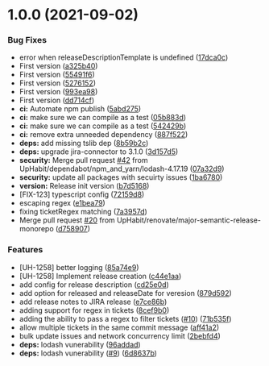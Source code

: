 # 1.0.0 (2021-09-02)


### Bug Fixes

* error when releaseDescriptionTemplate is undefined ([17dca0c](https://github.com/boxcee/semantic-release-jira-releases/commit/17dca0cd685cb4c91859ff0af2943adb56108e00))
* First version ([a325b40](https://github.com/boxcee/semantic-release-jira-releases/commit/a325b400d4f4d2f1e2a8416664025b0661345159))
* First version ([55491f6](https://github.com/boxcee/semantic-release-jira-releases/commit/55491f631caed8b5656ddbd27e8ecb01b2cdaf7b))
* First version ([5276152](https://github.com/boxcee/semantic-release-jira-releases/commit/52761521cd5b8ff7f860e20c33b46aa29c563c69))
* First version ([993ea98](https://github.com/boxcee/semantic-release-jira-releases/commit/993ea98b9499c5484ba1637640fe539de177f2c1))
* First version ([dd714cf](https://github.com/boxcee/semantic-release-jira-releases/commit/dd714cf64aad42a939bc1bdfc09b9ae85b4816a1))
* **ci:** Automate npm publish ([5abd275](https://github.com/boxcee/semantic-release-jira-releases/commit/5abd2753f047122d1baaa4199acb97d5c3cfdb06))
* **ci:** make sure we can compile as a test ([05b883d](https://github.com/boxcee/semantic-release-jira-releases/commit/05b883d5e18a804a276f80176709a73a05f20ff3))
* **ci:** make sure we can compile as a test ([542429b](https://github.com/boxcee/semantic-release-jira-releases/commit/542429b40ce3e0dc96678f1ef3bb787472a6d91f))
* **ci:** remove extra unneeded dependency ([887f522](https://github.com/boxcee/semantic-release-jira-releases/commit/887f52273a13e80f6bdc62b096572aa16b0fe6f7))
* **deps:** add missing tslib dep ([8b59b2c](https://github.com/boxcee/semantic-release-jira-releases/commit/8b59b2c6468c37114a26d12f16f729ccf0e794c0))
* **deps:** upgrade jira-connector to 3.1.0 ([3d157d5](https://github.com/boxcee/semantic-release-jira-releases/commit/3d157d587c368fc774e252f4aea9fd400083ad47))
* **security:** Merge pull request [#42](https://github.com/boxcee/semantic-release-jira-releases/issues/42) from UpHabit/dependabot/npm_and_yarn/lodash-4.17.19 ([07a32d9](https://github.com/boxcee/semantic-release-jira-releases/commit/07a32d93b56852e703c62cee5206fa05952bc9bc))
* **security:** update all packages with secuirty issues ([1ba6780](https://github.com/boxcee/semantic-release-jira-releases/commit/1ba67803f6c1f51770bd0b8d0f0f1e23d9025e64))
* **version:** Release init version ([b7d5168](https://github.com/boxcee/semantic-release-jira-releases/commit/b7d5168facc624f9808a61e9d0f4ed38687c5778))
* [FIX-123] typescript config ([72159d8](https://github.com/boxcee/semantic-release-jira-releases/commit/72159d8670218409327835f24226e814ea0559f9))
* escaping regex ([e1bea79](https://github.com/boxcee/semantic-release-jira-releases/commit/e1bea7932f3c8ecd6647cadf6413500740137235))
* fixing ticketRegex matching ([7a3957d](https://github.com/boxcee/semantic-release-jira-releases/commit/7a3957d5b14489ee7493f71f10f3e537f367b35e))
* Merge pull request [#20](https://github.com/boxcee/semantic-release-jira-releases/issues/20) from UpHabit/renovate/major-semantic-release-monorepo ([d758907](https://github.com/boxcee/semantic-release-jira-releases/commit/d758907d37bd0e861fd1b10ce3acbd6829006d4e))


### Features

* [UH-1258] better logging ([85a74e9](https://github.com/boxcee/semantic-release-jira-releases/commit/85a74e937880e4cd5dd05dde47509db164855051))
* [UH-1258] Implement release creation ([c44e1aa](https://github.com/boxcee/semantic-release-jira-releases/commit/c44e1aa0e8bab21f0aff2f00d4667625f8716c7d))
* add config for release description ([cd25e0d](https://github.com/boxcee/semantic-release-jira-releases/commit/cd25e0d74174b4f2eff676cdf7dbb32e2e773f54))
* add option for released and releaseDate for veresion ([879d592](https://github.com/boxcee/semantic-release-jira-releases/commit/879d592eae0f2ff7b321794fe7c1d386b8ce2dff))
* add release notes to JIRA release ([e7ce86b](https://github.com/boxcee/semantic-release-jira-releases/commit/e7ce86b30a68dcb342afe765c5c0600cc418c7e4))
* adding support for regex in tickets ([8cef9b0](https://github.com/boxcee/semantic-release-jira-releases/commit/8cef9b0d81b8e30632c2cf74fceed3d072a50b54))
* adding the ability to pass a regex to filter tickets ([#10](https://github.com/boxcee/semantic-release-jira-releases/issues/10)) ([71b535f](https://github.com/boxcee/semantic-release-jira-releases/commit/71b535fd3ccbaf65a67a3df01d6a22f746fd53c7))
* allow multiple tickets in the same commit message ([aff41a2](https://github.com/boxcee/semantic-release-jira-releases/commit/aff41a2f576e790e0e814c36fda73d1f01efa925))
* bulk update issues and network concurrency limit ([2bebfd4](https://github.com/boxcee/semantic-release-jira-releases/commit/2bebfd40880df43e2be4f15298b21cd7274d12a0))
* **deps:** lodash vunerability ([96addad](https://github.com/boxcee/semantic-release-jira-releases/commit/96addada2d0add21972ed141a76c687089ebce14))
* **deps:** lodash vunerability ([#9](https://github.com/boxcee/semantic-release-jira-releases/issues/9)) ([6d8637b](https://github.com/boxcee/semantic-release-jira-releases/commit/6d8637b1a6013c24767adc7e17531306af7c7c92))
